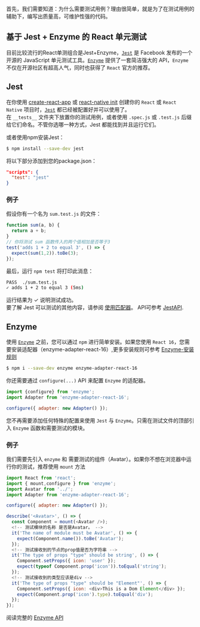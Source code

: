 
首先，我们需要知道：为什么需要测试用例？理由很简单，就是为了在测试用例的辅助下，编写出质量高，可维护性强的代码。

## 基于 Jest + Enzyme 的 React 单元测试
目前比较流行的React单测组合是Jest+Enzyme，[`Jest`](https://facebook.github.io/jest/) 是 Facebook 发布的一个开源的 JavaScript 单元测试工具。[`Enzyme`](http://airbnb.io/enzyme/) 提供了一套简洁强大的 API，`Enzyme` 不仅在开源社区有超高人气，同时也获得了 `React` 官方的推荐。

## Jest

在你使用 [create-react-app](https://reactjs.org/blog/2016/07/22/create-apps-with-no-configuration.html) 或 [react-native init](http://facebook.github.io/react-native/docs/getting-started.html) 创建你的 `React` 或 `React Native` 项目时，[`Jest`](https://facebook.github.io/jest/) 都已经被配置好并可以使用了。  
在 `__tests__` 文件夹下放置你的测试用例，或者使用 `.spec.js` 或 `.test.js` 后缀给它们命名。不管你选哪一种方式，Jest 都能找到并且运行它们。

或者使用npm安装Jest：

```bash
$ npm install --save-dev jest
```

将以下部分添加到您的package.json：

```json
"scripts": {
  "test": "jest"
}
```
### 例子

假设你有一个名为 `sum.test.js` 的文件：

```js
function sum(a, b) {
  return a + b;
}
// 你将测试 sum 函数传入的两个值相加是否等于3
test('adds 1 + 2 to equal 3', () => {
  expect(sum(1,2)).toBe(3);
});
```

最后，运行 `npm test` 将打印此消息：

```bash
PASS  ./sum.test.js
✓ adds 1 + 2 to equal 3 (5ms)
```
运行结果为 ✓ 说明测试成功。  
要了解 Jest 可以测试的其他内容，请参阅 [使用匹配器](https://facebook.github.io/jest/docs/en/using-matchers.html)。
API可参考 [JestAPI](https://facebook.github.io/jest/docs/en/api.html).

## Enzyme

使用 [`Enzyme`](http://airbnb.io/enzyme/) 之前，您可以通过 `npm` 进行简单安装。如果您使用 `React 16`，您需要安装适配器（enzyme-adapter-react-16）,更多安装规则可参考 [Enzyme-安装规则](http://airbnb.io/enzyme/)

```bash
$ npm i --save-dev enzyme enzyme-adapter-react-16
```

你还需要通过 `configure(...)` API 来配置 `Enzyme` 的适配器。

```js
import {configure} from 'enzyme';
import Adapter from 'enzyme-adapter-react-16';

configure({ adapter: new Adapter() });
```

您不再需要添加任何特殊的配置来使用 `Jest` 与 `Enzyme`。只需在测试文件的顶部引入 `Enzyme` 函数和需要测试的模块。

### 例子

我们需要先引入 `enzyme` 和 需要测试的组件（Avatar）。如果你不想在浏览器中运行你的测试，推荐使用 `mount` 方法

```js
import React from 'react';
import { mount,configure } from 'enzyme';
import Avatar from '../';
import Adapter from 'enzyme-adapter-react-16';

configure({ adapter: new Adapter() });

describe('<Avatar>', () => {
  const Component = mount(<Avatar />);
  <!-- 测试模块的名称 是否是Avatar。 -->
  it('The name of module must be Avatar', () => {
    expect(Component.name()).toBe('Avatar');
  });
  <!-- 测试接收到的节点的prop值是否为字符串 -->
  it('The type of props "type" should be string', () => {
    Component.setProps({ icon: 'user' });
    expect(typeof Component.prop('icon')).toEqual('string');
  });
  <!-- 测试接收到的类型应该是div -->
  it('The type of props "type" should be "Element"', () => {
    Component.setProps({ icon: <div>This is a Dom Element</div> });
    expect(Component.prop('icon').type).toEqual('div');
  });
});
```

阅读完整的 [Enzyme API](http://airbnb.io/enzyme/docs/api/shallow.html)
